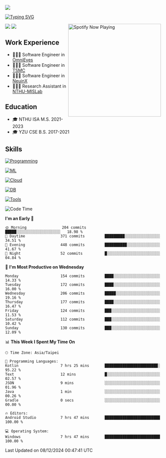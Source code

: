 ![](https://komarev.com/ghpvc/?username=peter0512lee&color=ff69b4)

[![Typing SVG](https://readme-typing-svg.herokuapp.com?color=F742BA&size=20&lines=Hi!+I'm+JYL)](https://git.io/typing-svg)

[<img src="https://spotify-now-playing.peter0512lee.vercel.app/api/spotify-playing" alt="Spotify Now Playing" width="300" align="right" />](https://open.spotify.com/user/21iyoswqgnkoe7peuesmqnhgy)

![](https://leetcard.jacoblin.cool/peter0512lee?theme=dark)
![](https://github-readme-activity-graph.vercel.app/graph?username=peter0512lee&theme=github)

## Work Experience
- 🧑🏻‍💻 Software Engineer in [OmniEyes](https://www.theomnieyes.com/)
- 🧑🏻‍💻 Software Engineer in [TSMC](https://www.tsmc.com/)
- 🧑🏻‍💻 Software Engineer in [NeuinX](https://neuinx.com/)
- 🧑🏻‍💻 Research Assistant in [NTHU-MISLab](https://mislab.cs.nthu.edu.tw/)

## Education
- 🎓 NTHU ISA M.S. 2021-2023
- 🎓 YZU CSE B.S. 2017-2021

## Skills
[![Programming](https://skillicons.dev/icons?i=cpp,py,kotlin)](https://skillicons.dev)

[![ML](https://skillicons.dev/icons?i=pytorch,opencv,sklearn)](https://skillicons.dev)

<!-- [![Web](https://skillicons.dev/icons?i=html,css,react,tailwind,nodejs,vite)](https://skillicons.dev) -->

[![Cloud](https://skillicons.dev/icons?i=aws,azure,docker,k8s)](https://skillicons.dev)

[![DB](https://skillicons.dev/icons?i=postgresql,firebase,sqlite,mongodb)](https://skillicons.dev)

[![Tools](https://skillicons.dev/icons?i=git,github,githubactions,vscode,postman,anaconda,androidstudio)](https://skillicons.dev)

<!--
<table><tr><td valign="top" width="50%">

<img src="https://github-readme-stats-sigma-five.vercel.app/api?username=peter0512lee&hide_border=true&show_icons=true&locale=en&layout=compact&theme=dracula" align="left" style="width: 100%" />

</td><td valign="top" width="50%">

<img src="https://github-readme-stats-sigma-five.vercel.app/api/top-langs?username=peter0512lee&hide_border=true&show_icons=true&locale=en&layout=compact&theme=dracula" align="left" style="width: 100%" />

</td></tr></table>  
-->

<!--START_SECTION:waka-->
![Code Time](http://img.shields.io/badge/Code%20Time-1%2C439%20hrs%2051%20mins-blue)

**I'm an Early 🐤** 

```text
🌞 Morning                204 commits         █████░░░░░░░░░░░░░░░░░░░░   18.98 % 
🌆 Daytime                371 commits         █████████░░░░░░░░░░░░░░░░   34.51 % 
🌃 Evening                448 commits         ██████████░░░░░░░░░░░░░░░   41.67 % 
🌙 Night                  52 commits          █░░░░░░░░░░░░░░░░░░░░░░░░   04.84 % 
```
📅 **I'm Most Productive on Wednesday** 

```text
Monday                   154 commits         ████░░░░░░░░░░░░░░░░░░░░░   14.33 % 
Tuesday                  172 commits         ████░░░░░░░░░░░░░░░░░░░░░   16.00 % 
Wednesday                206 commits         █████░░░░░░░░░░░░░░░░░░░░   19.16 % 
Thursday                 177 commits         ████░░░░░░░░░░░░░░░░░░░░░   16.47 % 
Friday                   124 commits         ███░░░░░░░░░░░░░░░░░░░░░░   11.53 % 
Saturday                 112 commits         ███░░░░░░░░░░░░░░░░░░░░░░   10.42 % 
Sunday                   130 commits         ███░░░░░░░░░░░░░░░░░░░░░░   12.09 % 
```


📊 **This Week I Spent My Time On** 

```text
🕑︎ Time Zone: Asia/Taipei

💬 Programming Languages: 
Kotlin                   7 hrs 25 mins       ████████████████████████░   95.22 % 
Text                     12 mins             █░░░░░░░░░░░░░░░░░░░░░░░░   02.57 % 
JSON                     9 mins              ░░░░░░░░░░░░░░░░░░░░░░░░░   01.96 % 
Java                     1 min               ░░░░░░░░░░░░░░░░░░░░░░░░░   00.26 % 
Gradle                   0 secs              ░░░░░░░░░░░░░░░░░░░░░░░░░   00.00 % 

🔥 Editors: 
Android Studio           7 hrs 47 mins       █████████████████████████   100.00 % 

💻 Operating System: 
Windows                  7 hrs 47 mins       █████████████████████████   100.00 % 
```


 Last Updated on 08/12/2024 00:47:41 UTC
<!--END_SECTION:waka-->


<!--
**peter0512lee/peter0512lee** is a ✨ _special_ ✨ repository because its `README.md` (this file) appears on your GitHub profile.

